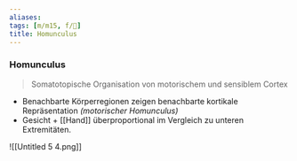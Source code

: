 ```yaml
---
aliases: 
tags: [m/m15, f/🧠]
title: Homunculus
---
```

### Homunculus
> Somatotopische Organisation von motorischem und sensiblem Cortex

- Benachbarte Körperregionen zeigen benachbarte kortikale Repräsentation *(motorischer Homunculus)*
- Gesicht + [[Hand]] überproportional im Vergleich zu unteren Extremitäten.

![[Untitled 5 4.png]]

